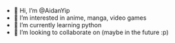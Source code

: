 - 👋 Hi, I’m @AidanYip
- 👀 I’m interested in anime, manga, video games
- 🌱 I’m currently learning python
- 💞️ I’m looking to collaborate on (maybe in the future :p)

<!---
AidanYip/AidanYip is a ✨ special ✨ repository because its `README.md` (this file) appears on your GitHub profile.
You can click the Preview link to take a look at your changes.
--->

